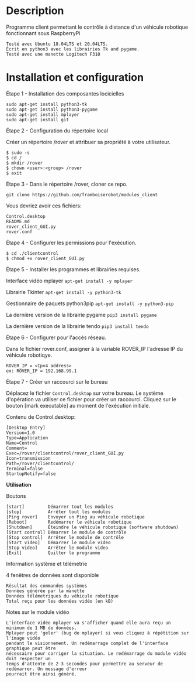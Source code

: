 # Description

Programme client permettant le contrôle à distance d'un véhicule robotique fonctionnant sous RaspberryPi

  ```
  Testé avec Ubuntu 18.04LTS et 20.04LTS.
  Écrit en python3 avec les librairies Tk and pygame.
  Testé avec une manette Logitech F310
  ```
  
# Installation et configuration

Étape 1 - Installation des composantes locicielles

    sudo apt-get install python3-tk
    sudo apt-get install python3-pygame
    sudo apt-get install mplayer
    sudo apt-get install git

Étape 2 - Configuration du répertoire local

Créer un répertoire /rover et attribuer sa propriété à votre utilisateur.

  ```
  $ sudo -s 
  $ cd /
  $ mkdir /rover
  $ chown <user>:<group> /rover
  $ exit
  ```

Étape 3 - Dans le répertoire /rover, cloner ce repo.

  ```git clone https://github.com/framboiserobot/modules_client```
  
Vous devriez avoir ces fichiers:
  ```
  Control.desktop
  README.md
  rover_client_GUI.py
  rover.conf
  ```
  
Étape 4 - Configurer les permissions pour l'exécution.

  ```
  $ cd ./clientcontrol
  $ chmod +x rover_client_GUI.py
  ```

Étape 5 - Installer les programmes et librairies requises.

Interface vidéo mplayer
  ```apt-get install -y mplayer```

Librairie Tkinter
  ```apt-get install -y python3-tk```

Gestionnaire de paquets python3pip
  ```apt-get install -y python3-pip```

La dernière version de la librairie pygame
  ```pip3 install pygame```

La dernière version de la librairie tendo
  ```pip3 install tendo```
  
Étape 6 - Configurer pour l'accès réseau. 

Dans le fichier rover.conf, assigner à la variable ROVER_IP l'adresse IP du véhicule robotiqye.
  ```
  ROVER_IP = <Ipv4 address>
  ex: ROVER_IP = 192.168.99.1
  ```
  
Étape 7 - Créer un raccourci sur le bureau 

Déplacez le fichier ```Control.desktop``` sur votre bureau. Le système d'opération va utiliser ce fichier pour créer un raccourci. Cliquez sur le bouton [mark executable] au moment de l'exécution initiale.

  Contenu de Control.desktop:
  
  ```
  [Desktop Entry]
  Version=1.0
  Type=Application
  Name=Control
  Comment=
  Exec=/rover/clientcontrol/rover_client_GUI.py
  Icon=transmission
  Path=/rover/clientcontrol/
  Terminal=false
  StartupNotify=false

  ```
 
**Utilisation**

Boutons 
```
[start]         Démarrer tout les modules
[stop]          Arrêter tout les modules
[Ping rover]    Envoyer un Ping au véhicule robotique
[Reboot]        Redémarrer le véhicule robotique
[Shutdown]      Éteindre le véhicule robotique (software shutdown)
[Start control] Démarrer le module de contrôle
[Stop control]  Arrêter le module de contrôle
[Start video]   Démarrer le module video
[Stop video]    Arrêter le module video
[Exit]          Quitter le programme
```

Information système et télémétrie

4 fenêtres de données sont disponible
```
Résultat des commandes systèmes
Données générée par la manette
Données télémetriques du véhicule robotique
Total reçu pour les données vidéo (en kB) 
```
Notes sur le module vidéo 
```
L'interface vidéo mplayer va s'afficher quand elle aura reçu un minimum de 1 MB de données.
Mplayer peut 'geler' (bug de mplayer) si vous cliquez à répétition sur l'image vidéo 
pendant le visionnement. Un redémarrage complet de l'interface graphique peut être 
nécessaire pour corriger la situation. Le redémarrage du module vidéo doit respecter un 
temps d'attente de 2-3 secondes pour permettre au serveur de redémarrer. Un message d'erreur
pourrait être ainsi généré.
```
